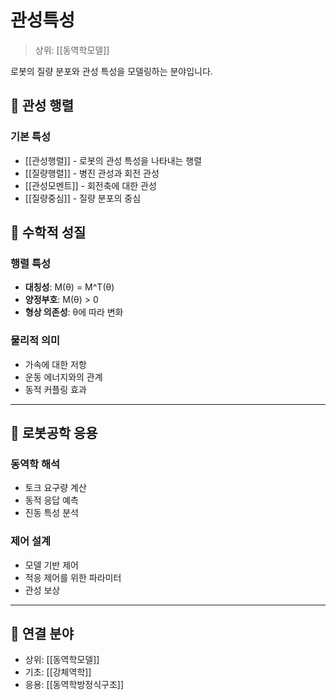 # 관성특성

> 상위: [[동역학모델]]

로봇의 질량 분포와 관성 특성을 모델링하는 분야입니다.

## 🎯 관성 행렬

### 기본 특성
- [[관성행렬]] - 로봇의 관성 특성을 나타내는 행렬
- [[질량행렬]] - 병진 관성과 회전 관성
- [[관성모멘트]] - 회전축에 대한 관성
- [[질량중심]] - 질량 분포의 중심

## 🔗 수학적 성질

### 행렬 특성
- **대칭성**: M(θ) = M^T(θ)
- **양정부호**: M(θ) > 0
- **형상 의존성**: θ에 따라 변화

### 물리적 의미
- 가속에 대한 저항
- 운동 에너지와의 관계
- 동적 커플링 효과

---

## 🔗 로봇공학 응용

### 동역학 해석
- 토크 요구량 계산
- 동적 응답 예측
- 진동 특성 분석

### 제어 설계
- 모델 기반 제어
- 적응 제어를 위한 파라미터
- 관성 보상

---

## 🔗 연결 분야
- 상위: [[동역학모델]]
- 기초: [[강체역학]]
- 응용: [[동역학방정식구조]]